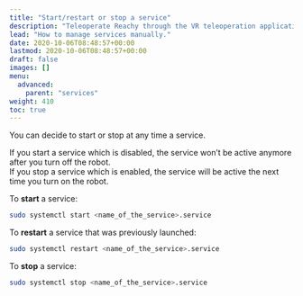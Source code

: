 ```yaml
---
title: "Start/restart or stop a service"
description: "Teleoperate Reachy through the VR teleoperation application."
lead: "How to manage services manually."
date: 2020-10-06T08:48:57+00:00
lastmod: 2020-10-06T08:48:57+00:00
draft: false
images: []
menu:
  advanced:
    parent: "services"
weight: 410
toc: true
---
```


You can decide to start or stop at any time a service.  

If you start a service which is disabled, the service won’t be active anymore after you turn off the robot.  
If you stop a service which is enabled, the service will be active the next time you turn on the robot.  

To **start** a service:
```bash
sudo systemctl start <name_of_the_service>.service
```
To **restart** a service that was previously launched:
```bash
sudo systemctl restart <name_of_the_service>.service
```

To **stop** a service:
```bash
sudo systemctl stop <name_of_the_service>.service
```
